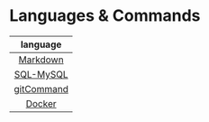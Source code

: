 # Languages & Commands
|language|
|:---:|
|[Markdown](https://github.com/Tohru-246ra/Languages/blob/main/MarkDown/MarkDown_sample.md)|
|[SQL-MySQL](https://github.com/Tohru-246ra/Languages/blob/main/SQL/SQL_MySQL.md)|
|[gitCommand](https://github.com/Tohru-246ra/Languages/blob/main/GitCommand/GitCommand.md)|
|[Docker](https://github.com/Tohru-246ra/Languages/blob/main/Docker/Docker.md)